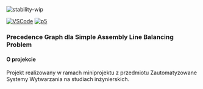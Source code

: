 ![stability-wip][stability-wip]

[![VSCode][VSCode]][VSCode-url] [![p5][p5js]][p5-url]

### Precedence Graph dla Simple Assembly Line Balancing Problem

<!-- ABOUT THE PROJECT -->
#### O projekcie
Projekt realizowany w ramach miniprojektu z przedmiotu Zautomatyzowane Systemy Wytwarzania na studiach inżynierskich.

<!-- MARKDOWN LINKS & IMAGES -->
[stability-wip]:https://img.shields.io/badge/stability-wip-lightgrey.svg

[VSCode-url]:https://code.visualstudio.com/
[VSCode]:https://img.shields.io/badge/Visual_Studio_Code-0078D4?style=for-the-badge&logo=visual%20studio%20code&logoColor=white

[p5js]: https://img.shields.io/badge/p5.js-ED225D?style=for-the-badge&logo=p5.js&logoColor=FFFFFF
[p5-url]: https://p5js.org